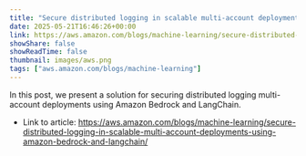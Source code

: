 ```yaml
---
title: "Secure distributed logging in scalable multi-account deployments using Amazon Bedrock and LangChain"
date: 2025-05-21T16:46:26+00:00
link: https://aws.amazon.com/blogs/machine-learning/secure-distributed-logging-in-scalable-multi-account-deployments-using-amazon-bedrock-and-langchain/
showShare: false
showReadTime: false
thumbnail: images/aws.png
tags: ["aws.amazon.com/blogs/machine-learning"]
---
```

In this post, we present a solution for securing distributed logging multi-account deployments using Amazon Bedrock and LangChain.

- Link to article: https://aws.amazon.com/blogs/machine-learning/secure-distributed-logging-in-scalable-multi-account-deployments-using-amazon-bedrock-and-langchain/